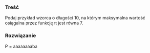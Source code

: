 ### Treść
Podaj przykład wzorca o długości 10, na którym maksymalna wartość osiągalna przez funkcję π jest równa 7.

### Rozwiązanie
P = aaaaaaaaba
